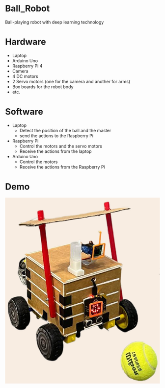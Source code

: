 # Ball_Robot
Ball-playing robot with deep learning technology

# Hardware

- Laptop
- Arduino Uno
- Raspberry Pi 4
- Camera
- 4 DC motors
- 2 Servo motors (one for the camera and another for arms)
- Box boards for the robot body
- etc.

# Software

- Laptop
  - Detect the position of the ball and the master
  - send the actions to the Raspberry Pi
- Raspberry Pi
  - Control the motors and the servo motors
  - Receive the actions from the laptop
- Arduino Uno
  - Control the motors
  - Receive the actions from the Raspberry Pi

# Demo

![Ball Robot Image](image.png)
